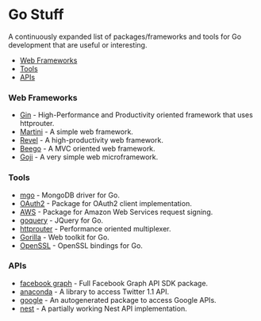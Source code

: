 Go Stuff
========================

A continuously expanded list of packages/frameworks and tools for Go development that are useful or interesting.


- [Web Frameworks](#web-frameworks)
- [Tools](#tools)
- [APIs](#apis)

### Web Frameworks
- [Gin](http://gin-gonic.github.io/gin/) - High-Performance and Productivity oriented framework that uses httprouter.
- [Martini](http://martini.codegangsta.io/) - A simple web framework.
- [Revel](https://revel.github.io/) - A high-productivity web framework.
- [Beego](http://beego.me/) - A MVC oriented web framework.
- [Goji](https://goji.io/) - A very simple web microframework.

### Tools
- [mgo](http://labix.org/mgo) - MongoDB driver for Go.
- [OAuth2](https://github.com/golang/oauth2) - Package for OAuth2 client implementation.
- [AWS](https://github.com/smartystreets/go-aws-auth) - Package for Amazon Web Services request signing.
- [goquery](https://github.com/puerkitobio/goquery) - JQuery for Go.
- [httprouter](https://github.com/julienschmidt/httprouter) - Performance oriented multiplexer.
- [Gorilla](http://www.gorillatoolkit.org/) - Web toolkit for Go.
- [OpenSSL](https://github.com/spacemonkeygo/openssl) - OpenSSL bindings for Go.

### APIs
- [facebook graph](https://github.com/huandu/facebook) - Full Facebook Graph API SDK package.
- [anaconda](https://github.com/ChimeraCoder/anaconda) - A library to access Twitter 1.1 API.
- [google](https://github.com/google/google-api-go-client) - An autogenerated package to access Google APIs.
- [nest](https://github.com/jsgoecke/nest) - A partially working Nest API implementation.
